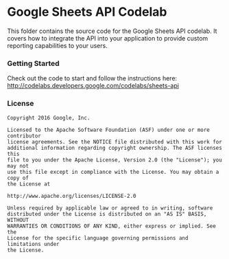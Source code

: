 # Google Sheets API Codelab

This folder contains the source code for the Google Sheets API codelab. It
covers how to integrate the API into your application to provide custom
reporting capabilities to your users.

### Getting Started

Check out the code to start and follow the instructions here:
http://codelabs.developers.google.com/codelabs/sheets-api

### License

```
Copyright 2016 Google, Inc.

Licensed to the Apache Software Foundation (ASF) under one or more contributor
license agreements. See the NOTICE file distributed with this work for
additional information regarding copyright ownership. The ASF licenses this
file to you under the Apache License, Version 2.0 (the "License"); you may not
use this file except in compliance with the License. You may obtain a copy of
the License at

http://www.apache.org/licenses/LICENSE-2.0

Unless required by applicable law or agreed to in writing, software
distributed under the License is distributed on an "AS IS" BASIS, WITHOUT
WARRANTIES OR CONDITIONS OF ANY KIND, either express or implied. See the
License for the specific language governing permissions and limitations under
the License.
```

